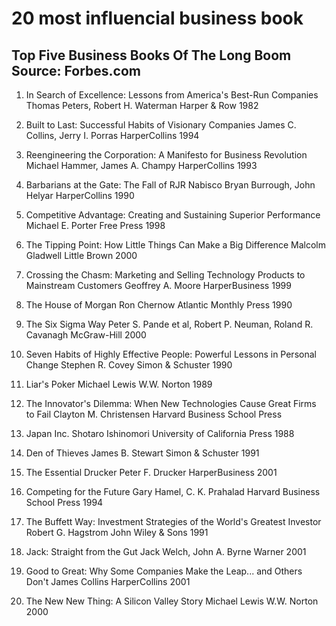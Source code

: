 # 20 most influencial business book

## Top Five Business Books Of The Long Boom       Source: Forbes.com

1. In Search of Excellence: Lessons from America's Best-Run Companies  Thomas Peters, Robert H. Waterman  Harper & Row  1982
2. Built to Last: Successful Habits of Visionary Companies  James C. Collins, Jerry I. Porras  HarperCollins  1994
3. Reengineering the Corporation: A Manifesto for Business Revolution  Michael Hammer, James A. Champy  HarperCollins  1993  
4. Barbarians at the Gate: The Fall of RJR Nabisco  Bryan Burrough, John Helyar  HarperCollins  1990
5. Competitive Advantage: Creating and Sustaining Superior Performance  Michael E. Porter  	Free Press  1998

6. The Tipping Point: How Little Things Can Make a Big Difference  Malcolm Gladwell  Little Brown  2000
7. Crossing the Chasm: Marketing and Selling Technology Products to Mainstream Customers  Geoffrey A. Moore   HarperBusiness   1999
8. The House of Morgan  Ron Chernow  Atlantic Monthly Press  1990
9. The Six Sigma Way  Peter S. Pande et al, Robert P. Neuman, Roland R. Cavanagh  McGraw-Hill  2000
10. Seven Habits of Highly Effective People: Powerful Lessons in Personal Change  Stephen R. Covey  Simon & Schuster  1990
11. Liar's Poker  Michael Lewis  W.W. Norton	1989
12. The Innovator's Dilemma: When New Technologies Cause Great Firms to Fail	Clayton M. Christensen	Harvard Business School Press
13. Japan Inc.	Shotaro Ishinomori	University of California Press	1988
14. Den of Thieves	James B. Stewart	Simon & Schuster	1991	
15. The Essential Drucker	Peter F. Drucker	HarperBusiness	2001
16. Competing for the Future	Gary Hamel, C. K. Prahalad	Harvard Business School Press	1994
17. The Buffett Way: Investment Strategies of the World's Greatest Investor	Robert G. Hagstrom	John Wiley & Sons	1991
18. Jack: Straight from the Gut	Jack Welch, John A. Byrne	Warner	2001
19. Good to Great: Why Some Companies Make the Leap... and Others Don't	James Collins	HarperCollins	2001	
20. The New New Thing: A Silicon Valley Story	Michael Lewis	W.W. Norton	2000	
